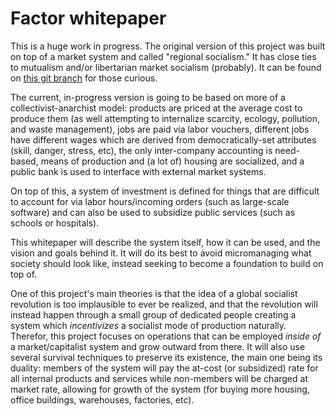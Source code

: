 # Factor whitepaper

This is a huge work in progress. The original version of this project was built on top of a market system and called "regional socialism." It has close ties to mutualism and/or libertarian market socialism (probably). It can be found on [this git branch](https://gitlab.com/factor-/whitepaper/tree/regional-socialism.market-model.v1) for those curious.

The current, in-progress version is going to be based on more of a collectivist-anarchist model: products are priced at the average cost to produce them (as well attempting to internalize scarcity, ecology, pollution, and waste management), jobs are paid via labor vouchers, different jobs have different wages which are derived from democratically-set attributes (skill, danger, stress, etc), the only inter-company accounting is need-based, means of production and (a lot of) housing are socialized, and a public bank is used to interface with external market systems.

On top of this, a system of investment is defined for things that are difficult to account for via labor hours/incoming orders (such as large-scale software) and can also be used to subsidize public services (such as schools or hospitals).

This whitepaper will describe the system itself, how it can be used, and the vision and goals behind it. It will do its best to avoid micromanaging what society should look like, instead seeking to become a foundation to build on top of.

One of this project's main theories is that the idea of a global socialist revolution is too implausible to ever be realized, and that the revolution will instead happen through a small group of dedicated people creating a system which *incentivizes* a socialist mode of production naturally. Therefor, this project focuses on operations that can be employed *inside of* a market/capitalist system and grow outward from there. It will also use several survival techniques to preserve its existence, the main one being its duality: members of the system will pay the at-cost (or subsidized) rate for all internal products and services while non-members will be charged at market rate, allowing for growth of the system (for buying more housing, office buildings, warehouses, factories, etc).
